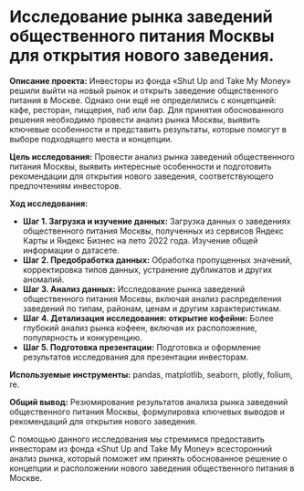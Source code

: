 # Исследование рынка заведений общественного питания Москвы для открытия нового заведения.

**Описание проекта:** Инвесторы из фонда «Shut Up and Take My Money» решили выйти на новый рынок и открыть заведение общественного питания в Москве. Однако они ещё не определились с концепцией: кафе, ресторан, пиццерия, паб или бар. Для принятия обоснованного решения необходимо провести анализ рынка Москвы, выявить ключевые особенности и представить результаты, которые помогут в выборе подходящего места и концепции.

**Цель исследования:** Провести анализ рынка заведений общественного питания Москвы, выявить интересные особенности и подготовить рекомендации для открытия нового заведения, соответствующего предпочтениям инвесторов.

**Ход исследования:**

- **Шаг 1. Загрузка и изучение данных:** Загрузка данных о заведениях общественного питания Москвы, полученных из сервисов Яндекс Карты и Яндекс Бизнес на лето 2022 года. Изучение общей информации о датасете.
- **Шаг 2. Предобработка данных:** Обработка пропущенных значений, корректировка типов данных, устранение дубликатов и других аномалий.
- **Шаг 3. Анализ данных:** Исследование рынка заведений общественного питания Москвы, включая анализ распределения заведений по типам, районам, ценам и другим характеристикам.
- **Шаг 4. Детализация исследования: открытие кофейни:** Более глубокий анализ рынка кофеен, включая их расположение, популярность и конкуренцию.
- **Шаг 5. Подготовка презентации:** Подготовка и оформление результатов исследования для презентации инвесторам.

**Используемые инструменты:** pandas, matplotlib, seaborn, plotly, folium, re.

**Общий вывод:** Резюмирование результатов анализа рынка заведений общественного питания Москвы, формулировка ключевых выводов и рекомендаций для открытия нового заведения.

С помощью данного исследования мы стремимся предоставить инвесторам из фонда «Shut Up and Take My Money» всесторонний анализ рынка, который поможет им принять обоснованное решение о концепции и расположении нового заведения общественного питания в Москве.
